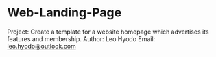 # Web-Landing-Page

Project: Create a template for a website homepage which advertises its features and membership.
Author: Leo Hyodo
Email: leo.hyodo@outlook.com
